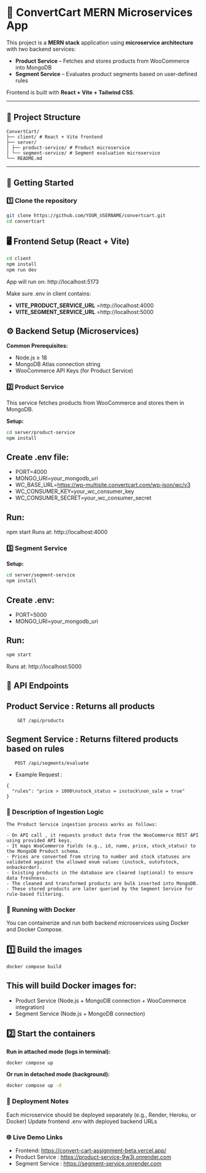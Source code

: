 # 🛒 ConvertCart MERN Microservices App

This project is a **MERN stack** application using **microservice architecture** with two backend services:

- **Product Service** – Fetches and stores products from WooCommerce into MongoDB
- **Segment Service** – Evaluates product segments based on user-defined rules

Frontend is built with **React + Vite + Tailwind CSS**.

---

## 📂 Project Structure
```
ConvertCart/
├── client/ # React + Vite frontend
├── server/
│ ├── product-service/ # Product microservice
│ └── segment-service/ # Segment evaluation microservice
└── README.md
```
---

## 🚀 Getting Started

### 1️⃣ Clone the repository

```bash
git clone https://github.com/YOUR_USERNAME/convertcart.git
cd convertcart
```

## 🖥 Frontend Setup (React + Vite)

```bash
cd client
npm install
npm run dev
```

App will run on: http://localhost:5173

Make sure .env in client contains:

- **VITE_PRODUCT_SERVICE_URL** =http://localhost:4000
- **VITE_SEGMENT_SERVICE_URL** =http://localhost:5000

## ⚙ Backend Setup (Microservices)

**Common Prerequisites:**

- Node.js ≥ 18
- MongoDB Atlas connection string
- WooCommerce API Keys (for Product Service)

### 2️⃣ Product Service

This service fetches products from WooCommerce and stores them in MongoDB.

**Setup:**
```bash
cd server/product-service
npm install
```
## Create .env file:

- PORT=4000
- MONGO_URI=your_mongodb_uri
- WC_BASE_URL=https://wp-multisite.convertcart.com/wp-json/wc/v3
- WC_CONSUMER_KEY=your_wc_consumer_key
- WC_CONSUMER_SECRET=your_wc_consumer_secret

## Run:

npm start
Runs at: http://localhost:4000

### 3️⃣ Segment Service
**Setup:**
```bash
cd server/segment-service
npm install
```
## Create .env:

- PORT=5000
- MONGO_URI=your_mongodb_uri

## Run:

```bash
npm start
```
Runs at: http://localhost:5000

## 📡 API Endpoints
##  Product Service : Returns all products
``` 
    GET /api/products  
```

## Segment Service : Returns filtered products based on rules
```
   POST /api/segments/evaluate
```
- Example Request :
```
{
  "rules": "price > 1000\nstock_status = instock\non_sale = true"
}
```
### 📜 Description of Ingestion Logic
```
The Product Service ingestion process works as follows:

- On API call , it requests product data from the WooCommerce REST API using provided API keys.
- It maps WooCommerce fields (e.g., id, name, price, stock_status) to the MongoDB Product schema.
- Prices are converted from string to number and stock statuses are validated against the allowed enum values (instock, outofstock, onbackorder).
- Existing products in the database are cleared (optional) to ensure data freshness.
- The cleaned and transformed products are bulk inserted into MongoDB.
- These stored products are later queried by the Segment Service for rule-based filtering.

```
### 🐳 Running with Docker
You can containerize and run both backend microservices using Docker and Docker Compose.

## 1️⃣ Build the images
```bash
docker compose build
```
## This will build Docker images for:

- Product Service (Node.js + MongoDB connection + WooCommerce integration)
- Segment Service (Node.js + MongoDB connection)

## 2️⃣ Start the containers

**Run in attached mode (logs in terminal):**

```bash
docker compose up
```
**Or run in detached mode (background):**

```bash
docker compose up -d
```

### 🐳 Deployment Notes
Each microservice should be deployed separately (e.g., Render, Heroku, or Docker)
Update frontend .env with deployed backend URLs

### 🌐 Live Demo Links
- Frontend: https://convert-cart-assignment-beta.vercel.app/
- Product Service : https://product-service-9w3j.onrender.com
- Segment Service : https://segment-service.onrender.com
